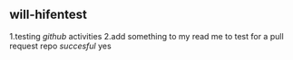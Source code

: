 ## will-hifentest
1.testing *github* activities
2.add something to my read me to test for a pull request
repo *succesful* yes
